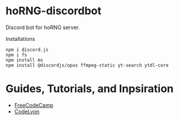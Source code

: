 # hoRNG-discordbot
Discord bot for hoRNG server.

Installations
```
npm i discord.js
npm i fs
npm install ms
npm install @discordjs/opus ffmpeg-static yt-search ytdl-core 
```


# Guides, Tutorials, and Inpsiration
- [FreeCodeCamp](https://www.freecodecamp.org/news/create-a-discord-bot-with-python/)
- [CodeLyon](https://www.youtube.com/watch?v=j_sD9udZnCk&ab_channel=CodeLyon)
